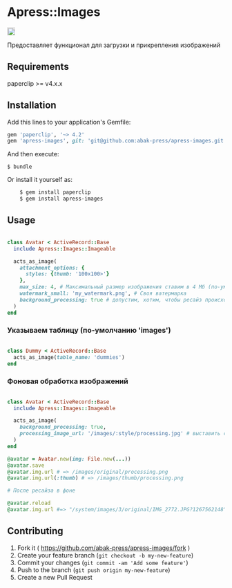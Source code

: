 # Apress::Images

<a href="http://dolly.railsc.ru/projects/83/builds/latest/?ref=master"><img src="http://dolly.railsc.ru/badges/abak-press/apress-images/master" height="18"></a>

Предоставляет функционал для загрузки и прикрепления изображений

## Requirements

paperclip >= v4.x.x

## Installation

Add this lines to your application's Gemfile:

```ruby
gem 'paperclip', '~> 4.2'
gem 'apress-images', git: 'git@github.com:abak-press/apress-images.git', branch: 'paperclip-upgrade'
```

And then execute:

    $ bundle

Or install it yourself as:

```bash
    $ gem install paperclip
    $ gem install apress-images
```

## Usage

```ruby

class Avatar < ActiveRecord::Base
  include Apress::Images::Imageable

  acts_as_image(
    attachment_options: {
      styles: {thumb: '100x100>'}
    },
    max_size: 4, # Максимальный размер изображения ставим в 4 Мб (по-умолчанию 15 Мб)
    watermark_small: 'my_watermark.png', # Своя ватермарка
    background_processing: true # допустим, хотим, чтобы ресайз происходил в фоне
  )
end

```

### Указываем таблицу (по-умолчанию 'images')

```ruby

class Dummy < ActiveRecord::Base
  acts_as_image(table_name: 'dummies')
end
```

### Фоновая обработка изображений

```ruby

class Avatar < ActiveRecord::Base
  include Apress::Images::Imageable

  acts_as_image(
    background_processing: true,
    processing_image_url: '/images/:style/processing.jpg' # выставить свою заглушку изображения на время ресайза
  )
end

@avatar = Avatar.new(img: File.new(...))
@avatar.save
@avatar.img.url # => /images/original/processing.png
@avatar.img.url(:thumb) # => /images/thumb/processing.png

# После ресайза в фоне

@avatar.reload
@avatar.img.url #=> "/system/images/3/original/IMG_2772.JPG?1267562148"

```

## Contributing

1. Fork it ( https://github.com/abak-press/apress-images/fork )
2. Create your feature branch (`git checkout -b my-new-feature`)
3. Commit your changes (`git commit -am 'Add some feature'`)
4. Push to the branch (`git push origin my-new-feature`)
5. Create a new Pull Request
